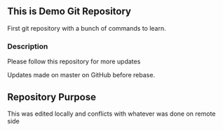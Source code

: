 ## This is Demo Git Repository
First git repository with a bunch of commands to learn.
### Description
Please follow this repository for more updates

Updates made on master on GitHub before rebase.

## Repository Purpose
This was edited locally and conflicts with whatever was done on remote side